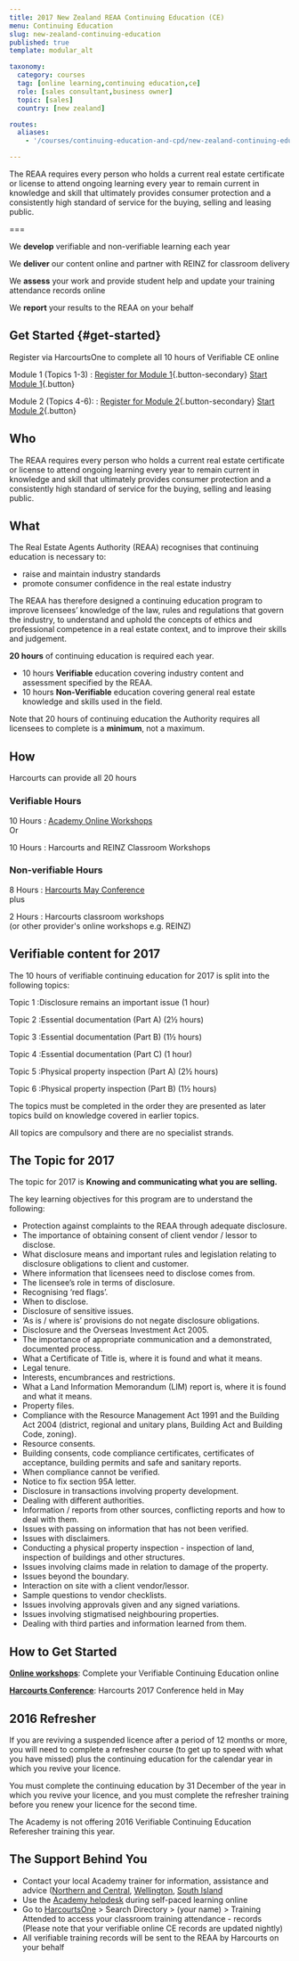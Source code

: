 ```yaml
---
title: 2017 New Zealand REAA Continuing Education (CE)
menu: Continuing Education
slug: new-zealand-continuing-education
published: true
template: modular_alt

taxonomy:
  category: courses
  tag: [online learning,continuing education,ce]
  role: [sales consultant,business owner]
  topic: [sales]
  country: [new zealand]

routes:
  aliases:
    - '/courses/continuing-education-and-cpd/new-zealand-continuing-education'

---
```


<!-- # IMPORTANT LICENCE WARNING

>>>> All licence holders with incomplete 2016 Continuing Education records with the REAA will be contacted on or around January 24th, 2017.

>>>> Your licence will only be cancelled if you are unable to prove you have completed 10 hours of Verifiable and 10 hours of Non-Verifiable Continuing Education training by December 31st 2016.

- If you have not completed your 10 Verifiable training hours, [start now](#get-started).
- If you have not completed your 10 Non-Verifiable training hours, this can be done by logging into the [REINZ website](http://myce.reinz.co.nz/).

--- -->

The REAA requires every person who holds a current real estate certificate or license to attend ongoing learning every year to remain current in knowledge and skill that ultimately provides consumer protection and a consistently high standard of service for the buying, selling and leasing public.

===

We **develop** verifiable and non-verifiable learning each year

We **deliver** our content online and partner with REINZ for classroom delivery

We **assess** your work and provide student help and update your training attendance records online

We **report** your results to the REAA on your behalf

## Get Started {#get-started}

Register via HarcourtsOne to complete all 10 hours of Verifiable CE online

Module 1 (Topics 1-3)
: [Register for Module 1](http://one.harcourts.co.nz/Academy/RegistrationWizard.aspx?id2=4839){.button-secondary} [Start Module 1](http://www.academyrealestatetraining.com/nz/moodle/course/view.php?id=167&noprocess){.button}

Module 2 (Topics 4-6):
: [Register for Module 2](http://one.harcourts.co.nz/Academy/RegistrationWizard.aspx?id2=4840){.button-secondary} [Start Module 2](http://www.academyrealestatetraining.com/nz/moodle/course/view.php?id=168&noprocess){.button}

## Who
The REAA requires every person who holds a current real estate certificate or license to attend ongoing learning every year to remain current in knowledge and skill that ultimately provides consumer protection and a consistently high standard of service for the buying, selling and leasing public.

## What

The Real Estate Agents Authority (REAA) recognises that continuing education is necessary to:
- raise and maintain industry standards
- promote consumer confidence in the real estate industry

The REAA has therefore designed a continuing education program to improve licensees’ knowledge of the law, rules and regulations that govern the industry, to understand and uphold the concepts of ethics and professional competence in a real estate context, and to improve their skills and judgement.

**20 hours** of continuing education is required each year.
* 10 hours **Verifiable** education covering industry content and assessment specified by the REAA.
* 10 hours **Non-Verifiable** education covering general real estate knowledge and skills used in the field.

Note that 20 hours of continuing education the Authority requires all licensees to complete is
a **minimum**, not a maximum.

## How
Harcourts can provide all 20 hours

<div class="g-grid pure-g-r">
<div class="g-block size-1-2 pure-u-1-2" markdown="1">

### Verifiable Hours

10 Hours
: [Academy Online Workshops](#get-started) <br/>
  Or

10 Hours
: Harcourts and REINZ Classroom Workshops

</div>
<div class="g-block size-1-2 pure-u-1-2" markdown="1">

### Non-verifiable Hours
8 Hours
: [Harcourts May Conference](http://harcourtsevents.com/new-zealand/conference/) <br/>
  plus

2 Hours
: Harcourts classroom workshops <br/>
  (or other provider's online workshops e.g. REINZ)
</div>
</div>

## Verifiable content for 2017
The 10 hours of verifiable continuing education for 2017 is split into the following topics:

Topic 1
:Disclosure remains an important issue (1 hour)

Topic 2
:Essential documentation (Part A) (2½ hours)

Topic 3
:Essential documentation (Part B) (1½ hours)

Topic 4
:Essential documentation (Part C) (1 hour)

Topic 5
:Physical property inspection (Part A) (2½ hours)

Topic 6
:Physical property inspection (Part B) (1½ hours)


The topics must be completed in the order they are presented as later topics build on knowledge covered in earlier topics.

All topics are compulsory and there are no specialist strands.

## The Topic for 2017

The topic for 2017 is **Knowing and communicating what you are selling.**

The key learning objectives for this program are to understand the following:
- Protection against complaints to the REAA through adequate disclosure.
- The importance of obtaining consent of client vendor / lessor to disclose.
- What disclosure means and important rules and legislation relating to disclosure obligations to client and customer.
- Where information that licensees need to disclose comes from.
- The licensee’s role in terms of disclosure.
- Recognising ‘red flags’.
- When to disclose.
- Disclosure of sensitive issues.
- ‘As is / where is’ provisions do not negate disclosure obligations.
- Disclosure and the Overseas Investment Act 2005.
- The importance of appropriate communication and a demonstrated, documented process.
- What a Certificate of Title is, where it is found and what it means.
- Legal tenure.
- Interests, encumbrances and restrictions.
- What a Land Information Memorandum (LIM) report is, where it is found and what it means.
- Property files.
- Compliance with the Resource Management Act 1991 and the Building Act 2004 (district, regional and unitary plans, Building Act and Building Code, zoning).
- Resource consents.
- Building consents, code compliance certificates, certificates of acceptance, building permits and safe and sanitary reports.
- When compliance cannot be verified.
- Notice to fix section 95A letter.
- Disclosure in transactions involving property development.
- Dealing with different authorities.
- Information / reports from other sources, conflicting reports and how to deal with them.
- Issues with passing on information that has not been verified.
- Issues with disclaimers.
- Conducting a physical property inspection - inspection of land, inspection of buildings and other structures.
- Issues involving claims made in relation to damage of the property.
- Issues beyond the boundary.
- Interaction on site with a client vendor/lessor.
- Sample questions to vendor checklists.
- Issues involving approvals given and any signed variations.
- Issues involving stigmatised neighbouring properties.
- Dealing with third parties and information learned from them.

## How to Get Started
**[Online workshops](#get-started)**: Complete your Verifiable Continuing Education online

**[Harcourts Conference](http://harcourtsevents.com/new-zealand/conference/)**: Harcourts 2017 Conference held in May

## 2016 Refresher
If you are reviving a suspended licence after a period of 12 months or more, you will need to complete a refresher course (to get up to speed with what you have missed) plus the continuing education for the calendar year in which you revive your licence.

You must complete the continuing education by 31 December of the year in which you revive your licence, and you must complete the refresher training before you renew your licence for the second time.

The Academy is not offering 2016 Verifiable Continuing Education Referesher training this year.

## The Support Behind You
- Contact your local Academy trainer for information, assistance and advice ([Northern and Central](/about/contact-us/locations/auckland), [Wellington](/about/contact-us/locations/wellington), [South Island](/about/contact-us/locations/christchurch)
- Use the [Academy helpdesk](/about/contact-us/customer-support) during self-paced learning online
- Go to [HarcourtsOne](http://one.harcourts.co.nz) > Search Directory > (your name) > Training Attended to access your classroom training attendance - records (Please note that your verifiable online CE records are updated nightly)
- All verifiable training records will be sent to the REAA by Harcourts on your behalf

<!-- ## Harcourts REINZ Classroom CE Training Calendar
Date | Location | Venue
-|-|-
February 18-19 | Auckland - North Shore | Netball North Harbour
March 7-8 | Invercargill | Ascot Park Hotel
March 16-17 | Christchurch | St Albans Shirley Club
April 4-5  | Dunedin | Dunedin Venues
April 6-7 | Gisborne | Eastland Helicopter Trust
April 11-12 | Queenstown | Mercure Queenstown
May 2-3 | New Plymouth | Devon Hotel
May 4-5 | Thames | War Memorial Civic Centre
May 9-10 | Whangarei | Toll Stadium
June 1-2 | Taupo | Taupo Great Lake Centre
June 8-9 | Hamilton | Hamilton Workingman's Club
June 13-14 | Rotorua | Holiday Inn Rotorua
June 23-24 | Whakatane | East Bay Reap
June 29-30 | Timaru | Sopheze On The Bay
July 4-5 | Nelson | Trailways Hotel
July 6-7 | Wellington | ASB Sports Centre
July 28-29 | Palmerston North | Hotel Coachman
August 1-2 | Kerikeri | Kerikeri RSA
August 8-9 | Napier | East Pier Hotel
Sept 5-6 | Tauranga | Club Mount Maunganui
Sept 12-13 | Christchurch | St Albans Shirley Club
Sept 19-20 | Auckland | Alexander Park -->
